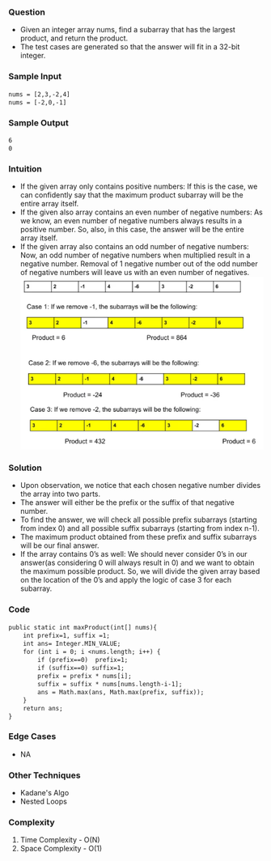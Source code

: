 ### Question
- Given an integer array nums, find a subarray that has the largest product, and return the product. 
- The test cases are generated so that the answer will fit in a 32-bit integer.

### Sample Input
    nums = [2,3,-2,4]
    nums = [-2,0,-1]

### Sample Output
    6
    0

### Intuition
- If the given array only contains positive numbers: If this is the case, we can confidently say that the maximum product subarray will be the entire array itself.
- If the given also array contains an even number of negative numbers: As we know, an even number of negative numbers always results in a positive number. So, also, in this case, the answer will be the entire array itself.
- If the given array also contains an odd number of negative numbers: Now, an odd number of negative numbers when multiplied result in a negative number. Removal of 1 negative number out of the odd number of negative numbers will leave us with an even number of negatives.
![img.png](img.png)

### Solution
- Upon observation, we notice that each chosen negative number divides the array into two parts. 
- The answer will either be the prefix or the suffix of that negative number. 
- To find the answer, we will check all possible prefix subarrays (starting from index 0) and all possible suffix subarrays (starting from index n-1). 
- The maximum product obtained from these prefix and suffix subarrays will be our final answer. 
- If the array contains 0’s as well: We should never consider 0’s in our answer(as considering 0 will always result in 0) and we want to obtain the maximum possible product. So, we will divide the given array based on the location of the 0’s and apply the logic of case 3 for each subarray.

### Code
    public static int maxProduct(int[] nums){
        int prefix=1, suffix =1;
        int ans= Integer.MIN_VALUE;
        for (int i = 0; i <nums.length; i++) {
            if (prefix==0)  prefix=1;
            if (suffix==0) suffix=1;
            prefix = prefix * nums[i];
            suffix = suffix * nums[nums.length-i-1];
            ans = Math.max(ans, Math.max(prefix, suffix));
        }
        return ans;
    }

### Edge Cases
- NA

### Other Techniques
- Kadane's Algo
- Nested Loops

### Complexity
1. Time Complexity - O(N)
2. Space Complexity - O(1)